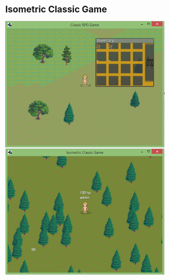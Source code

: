 # Isometric Classic Game


![Alt text](/pic/pic_02.PNG?raw=true "Isometric Classic Game")
![Alt text](/pic/pic_01.PNG?raw=true "Isometric Classic Game")